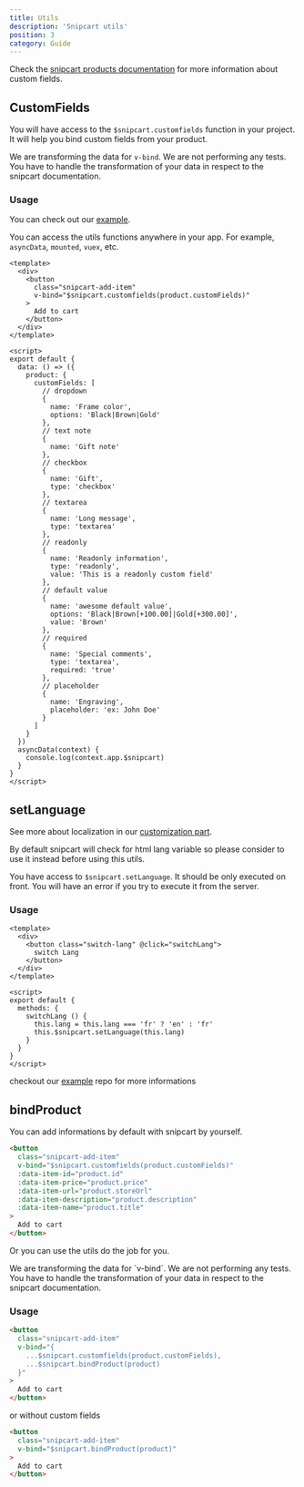 ```yaml
---
title: Utils
description: 'Snipcart utils'
position: 3
category: Guide
---
```


Check the [snipcart products documentation](https://docs.snipcart.com/v3/setup/products) for more information about custom fields.

## CustomFields

You will have access to the `$snipcart.customfields` function in your project. It will help you bind custom fields from your product.

<alert type="warning">

  We are transforming the data for `v-bind`. We are not performing any tests.
  You have to handle the transformation of your data in respect to the snipcart documentation.

</alert>

### Usage

You can check out our [example](https://github.com/nuxt-community/snipcart-module/tree/master/example).

<alert type="info">

  You can access the utils functions anywhere in your app. For example, `asyncData`, `mounted`, `vuex`, etc.

</alert>

```vue
<template>
  <div>
    <button
      class="snipcart-add-item"
      v-bind="$snipcart.customfields(product.customFields)"
    >
      Add to cart
    </button>
  </div>
</template>

<script>
export default {
  data: () => ({
    product: {
      customFields: [
        // dropdown
        {
          name: 'Frame color',
          options: 'Black|Brown|Gold'
        },
        // text note
        {
          name: 'Gift note'
        },
        // checkbox
        {
          name: 'Gift',
          type: 'checkbox'
        },
        // textarea
        {
          name: 'Long message',
          type: 'textarea'
        },
        // readonly
        {
          name: 'Readonly information',
          type: 'readonly',
          value: 'This is a readonly custom field'
        },
        // default value
        {
          name: 'awesome default value',
          options: 'Black|Brown[+100.00]|Gold[+300.00]',
          value: 'Brown'
        },
        // required
        {
          name: 'Special comments',
          type: 'textarea',
          required: 'true'
        },
        // placeholder
        {
          name: 'Engraving',
          placeholder: 'ex: John Doe'
        }
      ]
    }
  })
  asyncData(context) {
    console.log(context.app.$snipcart)
  }
}
</script>
```


## setLanguage

See more about localization in our [customization part](customization#customize-locales).

By default snipcart will check for html lang variable so please consider to use it instead before using this utils.

You have access to `$snipcart.setLanguage`. It should be only executed on front. You will have an error if you try to execute it from the server.

### Usage

```vue
<template>
  <div>
    <button class="switch-lang" @click="switchLang">
      switch Lang
    </button>
  </div>
</template>

<script>
export default {
  methods: {
    switchLang () {
      this.lang = this.lang === 'fr' ? 'en' : 'fr'
      this.$snipcart.setLanguage(this.lang)
    }
  }
}
</script>
```

checkout our [example](https://github.com/nuxt-community/snipcart-module/tree/master/example) repo for more informations


## bindProduct

You can add informations by default with snipcart by yourself.

```html
<button
  class="snipcart-add-item"
  v-bind="$snipcart.customfields(product.customFields)"
  :data-item-id="product.id"
  :data-item-price="product.price"
  :data-item-url="product.storeUrl"
  :data-item-description="product.description"
  :data-item-name="product.title"
>
  Add to cart
</button>
```
Or you can use the utils do the job for you.

<alert type="warning">
  We are transforming the data for `v-bind`. We are not performing any tests.
  You have to handle the transformation of your data in respect to the snipcart documentation.
</alert>

### Usage

```html
<button
  class="snipcart-add-item"
  v-bind="{
    ...$snipcart.customfields(product.customFields),
    ...$snipcart.bindProduct(product)
  }"
>
  Add to cart
</button>
```

or without custom fields

```html
<button
  class="snipcart-add-item"
  v-bind="$snipcart.bindProduct(product)"
>
  Add to cart
</button>
```

